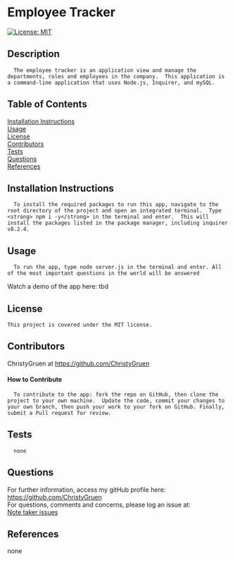 
  # Employee Tracker

 [![License: MIT](https://img.shields.io/badge/License-MIT-yellow.svg)](https://opensource.org/licenses/MIT)

  ## Description
  
      The employee tracker is an application view and manage the departments, roles and employees in the company.  This application is a command-line application that uses Node.js, Inquirer, and mySQL.

  ## Table of Contents
  [Installation Instructions](#installation-instructions)<br>
  [Usage](#usage)<br>
  [License](#license)<br>
  [Contributors](#contributors)<br>
  [Tests](#tests)<br>
  [Questions](#questions)<br>
  [References](#references)<br>

  
  ## Installation Instructions
  
      To install the required packages to run this app, navigate to the root directory of the project and open an integrated terminal.  Type <strong> npm i -y</strong> in the terminal and enter.  This will install the packages listed in the package manager, including inquirer v8.2.4.
  
  ## Usage
  
      To run the app, type node server.js in the terminal and enter. All of the most important questions in the world will be answered
  Watch a demo of the app here:
  tbd
  <!-- <https://watch.screencastify.com/v/LGnvXAt6R6cMVc3untRV> -->
  
  ## License
    This project is covered under the MIT license.

  ## Contributors
  ChristyGruen at <https://github.com/ChristyGruen>
      
  #### How to Contribute
      To contribute to the app: fork the repo on GitHub, then clone the project to your own machine.  Update the code, commit your changes to your own branch, then push your work to your fork on GitHub. Finally, submit a Pull request for review.

  ## Tests
      none

  ## Questions
  For further information, access my gitHub profile here:
  <https://github.com/ChristyGruen>
  <br>
  For questions, comments and concerns, please log an issue at: 
  <br>
  <a href="https://github.com/ChristyGruen/note_taker/issues" target="_blank">Note taker issues</a>

  ## References
  none
  <none>
  